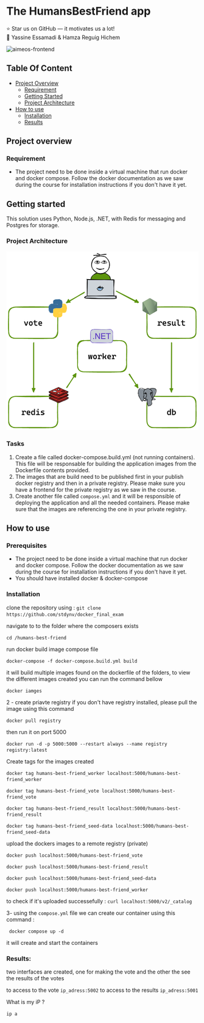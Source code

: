 

# The HumansBestFriend app 

:star: Star us on GitHub — it motivates us a lot! \
:man: Yassine Essamadi  & Hamza Reguig Hichem 


![aimeos-frontend](https://miro.medium.com/v2/resize:fit:1400/format:webp/1*ao4tbseGZYAKTYlny-QOWw.png)

## Table Of Content

- [Project Overview](#project-overview)
    - [Requirement](#requirement)
    - [Getting Started](#getting-started)
    - [Project Architecture](#project-architecture)
- [How to use](#how-to-use)
    - [Installation](#installation)
    - [Results](#results)

## Project overview
### Requirement

- The project need to be done inside a virtual machine that run docker and docker compose. Follow the docker documentation as we saw during the course for installation instructions if you don't have it yet.

## Getting started

This solution uses Python, Node.js, .NET, with Redis for messaging and Postgres for storage.

### Project Architecture

![architeture diagram](https://github.com/stdynv/docker_final_exam/blob/main/humans-best-friend/architecture.png)

### Tasks

1. Create a file called docker-compose.build.yml (not running containers). This file will be responsable for building the application images from the Dockerfile contents provided.
2. The images that are build need to be published first in your publish docker registry and then in a private registry. Please make sure you have a frontend for the private registry as we saw in the course.
3. Create another file called `compose.yml` and it will be responsible of deploying the application and all the needed containers. Please make sure that the images are referencing the one in your private registry.

## How to use 

### Prerequisites
- The project need to be done inside a virtual machine that run docker and docker compose. Follow the docker documentation as we saw during the course for installation instructions if you don't have it yet.
- You should have installed docker & docker-compose

### Installation 
clone the repository using : 
  ```git clone https://github.com/stdynv/docker_final_exam ```

navigate to to the folder where the composers exists
``` 
cd /humans-best-friend
```
run docker build image compose file 
```docker
docker-compose -f docker-compose.build.yml build
```
it will build multiple images found on the dockerfile of the folders, to view the different images created you can run the command bellow 
```docker
docker iamges
```
2 - create priavte registry 
if you don't have registry installed, please pull the image using this command
```docker
docker pull registry
```
then run it on port 5000
```docker
docker run -d -p 5000:5000 --restart always --name registry registry:latest
```
Create tags for the images created 
```docker
docker tag humans-best-friend_worker localhost:5000/humans-best-friend_worker
```
```docker
docker tag humans-best-friend_vote localhost:5000/humans-best-friend_vote
```
```docker
docker tag humans-best-friend_result localhost:5000/humans-best-friend_result
```
```docker
docker tag humans-best-friend_seed-data localhost:5000/humans-best-friend_seed-data
```
upload the dockers images to a remote registry (private)

```docker
docker push localhost:5000/humans-best-friend_vote
```
```docker
docker push localhost:5000/humans-best-friend_result
```
```docker
docker push localhost:5000/humans-best-friend_seed-data
```
```docker
docker push localhost:5000/humans-best-friend_worker
```
to check if it's uploaded successefully : 
```curl localhost:5000/v2/_catalog```

3- using the ```compose.yml``` file we can create our container using this command :
```docker
 docker compose up -d
```
it will create and start the containers 

### Results: 
two interfaces are created, one for making the vote and the other the see the results of the votes

to access to the vote ```ip_adress:5002```
to access to the results ```ip_adress:5001```

What is my iP ? 
```
ip a
```

